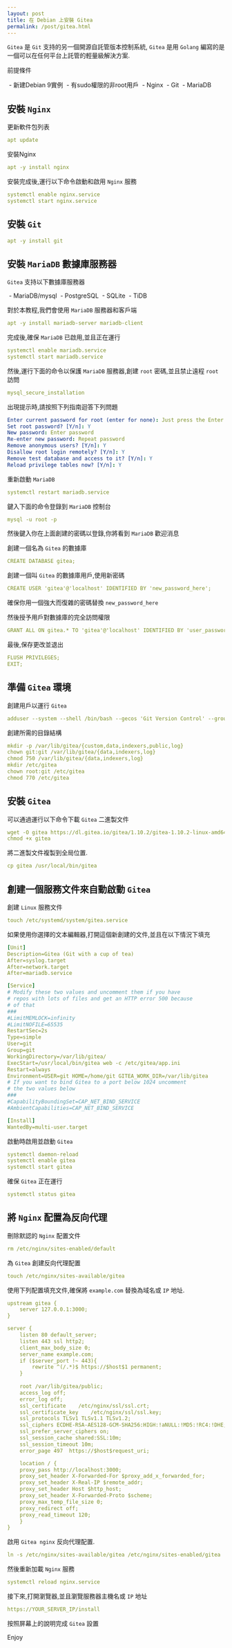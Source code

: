 ```yaml
---
layout: post
title: 在 Debian 上安裝 Gitea
permalink: /post/gitea.html
---
```


`Gitea` 是 `Git` 支持的另一個開源自託管版本控制系統, `Gitea` 是用 `Golang` 編寫的是一個可以在任何平台上託管的輕量級解決方案.

<!--more-->

前提條件

 - 新建Debian 9實例
 - 有sudo權限的非root用戶
 - Nginx
 - Git
 - MariaDB

## 安裝 `Nginx`

更新軟件包列表

```yml
apt update
```

安裝Nginx

```yml
apt -y install nginx
```

安裝完成後,運行以下命令啟動和啟用 `Nginx` 服務

```yml
systemctl enable nginx.service
systemctl start nginx.service
```

## 安裝 `Git`

```yml
apt -y install git
```

## 安裝 `MariaDB` 數據庫服務器

`Gitea` 支持以下數據庫服務器

 - MariaDB/mysql
 - PostgreSQL
 - SQLite
 - TiDB

對於本教程,我們會使用 `MariaDB` 服務器和客戶端

```yml
apt -y install mariadb-server mariadb-client
```

完成後,確保 `MariaDB` 已啟用,並且正在運行

```yml
systemctl enable mariadb.service
systemctl start mariadb.service
```

然後,運行下面的命令以保護 `MariaDB` 服務器,創建 `root` 密碼,並且禁止遠程 `root` 訪問

```yml
mysql_secure_installation
```

出現提示時,請按照下列指南迴答下列問題

```yml
Enter current password for root (enter for none): Just press the Enter
Set root password? [Y/n]: Y
New password: Enter password
Re-enter new password: Repeat password
Remove anonymous users? [Y/n]: Y
Disallow root login remotely? [Y/n]: Y
Remove test database and access to it? [Y/n]: Y
Reload privilege tables now? [Y/n]: Y
```

重新啟動 `MariaDB`

```yml
systemctl restart mariadb.service
```

鍵入下面的命令登錄到 `MariaDB` 控制台

```yml
mysql -u root -p
```

然後鍵入你在上面創建的密碼以登錄,你將看到 `MariaDB` 歡迎消息

創建一個名為 `Gitea` 的數據庫

```yml
CREATE DATABASE gitea;
```

創建一個叫 `Gitea` 的數據庫用戶,使用新密碼

```yml
CREATE USER 'gitea'@'localhost' IDENTIFIED BY 'new_password_here';
```

確保你用一個強大而復雜的密碼替換 `new_password_here`

然後授予用戶對數據庫的完全訪問權限

```yml
GRANT ALL ON gitea.* TO 'gitea'@'localhost' IDENTIFIED BY 'user_password_here' WITH GRANT OPTION;
```

最後,保存更改並退出

```yml
FLUSH PRIVILEGES;
EXIT;
```

## 準備 `Gitea` 環境

創建用戶以運行 `Gitea`

```yml
adduser --system --shell /bin/bash --gecos 'Git Version Control' --group --disabled-password --home /home/git git
```

創建所需的目錄結構

```yml
mkdir -p /var/lib/gitea/{custom,data,indexers,public,log}
chown git:git /var/lib/gitea/{data,indexers,log}
chmod 750 /var/lib/gitea/{data,indexers,log}
mkdir /etc/gitea
chown root:git /etc/gitea
chmod 770 /etc/gitea
```

## 安裝 `Gitea`

可以通過運行以下命令下載 `Gitea` 二進製文件

```yml
wget -O gitea https://dl.gitea.io/gitea/1.10.2/gitea-1.10.2-linux-amd64
chmod +x gitea
```

將二進製文件複製到全局位置.

```yml
cp gitea /usr/local/bin/gitea
```

## 創建一個服務文件來自動啟動 `Gitea`

創建 `Linux` 服務文件

```yml
touch /etc/systemd/system/gitea.service
```

如果使用你選擇的文本編輯器,打開這個新創建的文件,並且在以下情況下填充

```yml
[Unit]
Description=Gitea (Git with a cup of tea)
After=syslog.target
After=network.target
After=mariadb.service

[Service]
# Modify these two values and uncomment them if you have
# repos with lots of files and get an HTTP error 500 because
# of that
###
#LimitMEMLOCK=infinity
#LimitNOFILE=65535
RestartSec=2s
Type=simple
User=git
Group=git
WorkingDirectory=/var/lib/gitea/
ExecStart=/usr/local/bin/gitea web -c /etc/gitea/app.ini
Restart=always
Environment=USER=git HOME=/home/git GITEA_WORK_DIR=/var/lib/gitea
# If you want to bind Gitea to a port below 1024 uncomment
# the two values below
###
#CapabilityBoundingSet=CAP_NET_BIND_SERVICE
#AmbientCapabilities=CAP_NET_BIND_SERVICE

[Install]
WantedBy=multi-user.target
```

啟動時啟用並啟動 `Gitea`

```yml
systemctl daemon-reload
systemctl enable gitea
systemctl start gitea
```

確保 `Gitea` 正在運行

```yml
systemctl status gitea
```

## 將 `Nginx` 配置為反向代理

刪除默認的 `Nginx` 配置文件

```yml
rm /etc/nginx/sites-enabled/default
```

為 `Gitea` 創建反向代理配置

```yml
touch /etc/nginx/sites-available/gitea
```

使用下列配置填充文件,確保將 `example.com` 替換為域名或 `IP` 地址.

```yml
upstream gitea {
	server 127.0.0.1:3000;
}

server {
	listen 80 default_server;
	listen 443 ssl http2;
	client_max_body_size 0;
	server_name example.com;
	if ($server_port !~ 443){
		rewrite ^(/.*)$ https://$host$1 permanent;
	}
	
	root /var/lib/gitea/public;
	access_log off;
	error_log off;
	ssl_certificate    /etc/nginx/ssl/ssl.crt;
	ssl_certificate_key    /etc/nginx/ssl/ssl.key;
	ssl_protocols TLSv1 TLSv1.1 TLSv1.2;
	ssl_ciphers ECDHE-RSA-AES128-GCM-SHA256:HIGH:!aNULL:!MD5:!RC4:!DHE;
	ssl_prefer_server_ciphers on;
	ssl_session_cache shared:SSL:10m;
	ssl_session_timeout 10m;
	error_page 497  https://$host$request_uri;

	location / {
	proxy_pass http://localhost:3000;
	proxy_set_header X-Forwarded-For $proxy_add_x_forwarded_for;
	proxy_set_header X-Real-IP $remote_addr;
	proxy_set_header Host $http_host;
	proxy_set_header X-Forwarded-Proto $scheme;
	proxy_max_temp_file_size 0;
	proxy_redirect off;
	proxy_read_timeout 120;
	}
}
```

啟用 `Gitea nginx` 反向代理配置.

```yml
ln -s /etc/nginx/sites-available/gitea /etc/nginx/sites-enabled/gitea
```

然後重新加載 `Nginx` 服務

```yml
systemctl reload nginx.service
```

接下來,打開瀏覽器,並且瀏覽服務器主機名或 `IP` 地址

```yml
https://YOUR_SERVER_IP/install
```

按照屏幕上的說明完成 `Gitea` 設置

Enjoy
